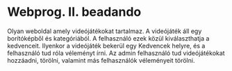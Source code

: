 # Webprog. II. beadando

Olyan weboldal amely videójátékokat tartalmaz. A videójáték áll egy borítóképből és kategóriából. 
A felhasználó ezek közül kiválaszthatja a kedvenceit. Ilyenkor a videójáték bekerül egy Kedvencek helyre, és a felhasználó tud róla véleményt írni.
Az admin felhasználó tud videójátékokat hozzáadni, törölni, valamint más felhasználók véleményeit törölni.
